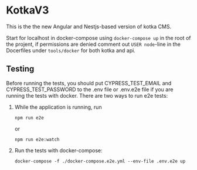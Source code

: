 

# KotkaV3

This is the the new Angular and Nestjs-based version of kotka CMS.

Start for localhost in docker-compose using `docker-compose up` in the root of the projent, if permissions are denied comment out `USER node`-line in the Docerfiles under `tools/docker` for both kotka and api.

## Testing

Before running the tests, you should put CYPRESS_TEST_EMAIL and CYPRESS_TEST_PASSWORD to the .env file or .env.e2e file if you are running the tests with docker. There are two ways to run e2e tests:

1. While the application is running, run
   ```
   npm run e2e
   ```
   or
   ```
   npm run e2e:watch
   ```

3. Run the tests with docker-compose:
    ```
    docker-compose -f ./docker-compose.e2e.yml --env-file .env.e2e up 
    ```
